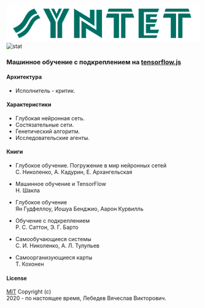 ![logo](public/logo.png)
![stat](https://mc.yandex.ru/watch/64632112?github_syntet)

### Машинное обучение с подкреплением на [tensorflow.js](https://www.tensorflow.org/js)

#### Архитектура
* Исполнитель - критик.

#### Характеристики
* Глубокая нейронная сеть.
* Состязательные сети.
* Генетический алгоритм.
* Исследовательские агенты.

#### Книги
* Глубокое обучение. Погружение в мир нейронных сетей  
  С. Николенко, А. Кадурин, Е. Архангельская

* Машинное обучение и TensorFlow  
  Н. Шакла

* Глубокое обучение  
  Ян Гудфеллоу, Иошуа Бенджио, Аарон Курвилль

* Обучение с подкреплением  
  Р. С. Саттон, Э. Г. Барто

* Самообучающиеся системы  
  С. И. Николенко, А. Л. Тулупьев

* Самоорганизующиеся карты  
  Т. Кохонен

#### License
[MIT](LICENSE) Copyright (c)  
2020 - по настоящее время, Лебедев Вячеслав Викторович.
